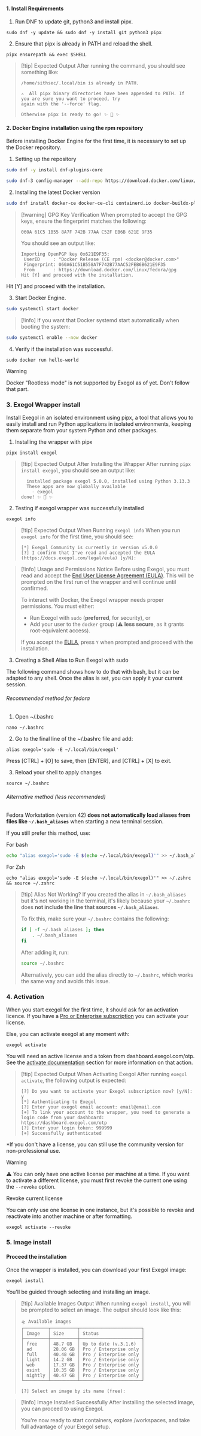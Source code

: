 
#### 1. Install Requirements

1. Run DNF to update git, python3 and install pipx. 

```shell
sudo dnf -y update && sudo dnf -y install git python3 pipx
```

2. Ensure that pipx is already in PATH and reload the shell.

```shell
pipx ensurepath && exec $SHELL
```


> [!tip] Expected Output
> After running the command, you should see something like:
>
> ```shell
> /home/sithsec/.local/bin is already in PATH.
> 
> ⚠️  All pipx binary directories have been appended to PATH. If you are sure you want to proceed, try
> again with the '--force' flag.
> 
> Otherwise pipx is ready to go! ✨ 🌟 ✨
> ```


#### 2. Docker Engine installation using the rpm repository

Before installing Docker Engine for the first time, it is necessary to set up the Docker repository. 

1. Setting up the repository

```bash
sudo dnf -y install dnf-plugins-core
```

```bash
sudo dnf-3 config-manager --add-repo https://download.docker.com/linux/fedora/docker-ce.repo
```

2. Installing the latest Docker version

```bash
sudo dnf install docker-ce docker-ce-cli containerd.io docker-buildx-plugin docker-compose-plugin
```


> [!warning] GPG Key Verification
> When prompted to accept the GPG keys, ensure the fingerprint matches the following:
>
> `060A 61C5 1B55 8A7F 742B 77AA C52F EB6B 621E 9F35`
>
> You should see an output like:
>
> ```
> Importing OpenPGP key 0x621E9F35:
>  UserID     : "Docker Release (CE rpm) <docker@docker.com>"
>  Fingerprint: 060A61C51B558A7F742B77AAC52FEB6B621E9F35
>  From       : https://download.docker.com/linux/fedora/gpg
> Hit [Y] and proceed with the installation.
> ```


Hit [Y] and proceed with the installation. 


3. Start Docker Engine. 

```bash
sudo systemctl start docker 
```

> [!info] If you want that Docker systemd start automatically when booting the system:

```bash
sudo systemctl enable --now docker
```

4. Verify if the installation was successful.

```shell
sudo docker run hello-world
```


> [!warning]
> Docker "Rootless mode" is not supported by Exegol as of yet. Don't follow that part.



### 3. Exegol Wrapper install

Install Exegol in an isolated environment using pipx, a tool that allows you to easily install and run Python applications in isolated environments, keeping them separate from your system Python and other packages.

1. Installing the wrapper with pipx
```shell
pipx install exegol
```


> [!tip] Expected Output After Installing the Wrapper
> After running `pipx install exegol`, you should see an output like:
>
> ```shell
>   installed package exegol 5.0.0, installed using Python 3.13.3
>   These apps are now globally available
>     - exegol
> done! ✨ 🌟 ✨
> ```



2. Testing if exegol wrapper was successfully installed

```shell
exegol info
```



> [!tip] Expected Output When Running `exegol info`
> When you run `exegol info` for the first time, you should see:
>
> ```shell
> [*] Exegol Community is currently in version v5.0.0
> [?] I confirm that I've read and accepted the EULA (https://docs.exegol.com/legal/eula) [y/N]:
> ```



> [!info]  Usage and Permissions Notice
> Before using Exegol, you must read and accept the [End User License Agreement (EULA)](https://docs.exegol.com/legal/eula). This will be prompted on the first run of the wrapper and will continue until confirmed.
>
> To interact with Docker, the Exegol wrapper needs proper permissions. You must either:
> - Run Exegol with `sudo` (**preferred**, for security), or
> - Add your user to the `docker` group (⚠️ **less secure**, as it grants root-equivalent access).
>
> If you accept the [EULA](https://docs.exegol.com/legal/eula), press `Y` when prompted and proceed with the installation.



3. Creating a Shell Alias to Run Exegol with sudo

The following command shows how to do that with bash, but it can be adapted to any shell. Once the alias is set, you can apply it your current session.

###### Recommended method for fedora

1. Open ~/.bashrc

```
nano ~/.bashrc
```

2. Go to the final line of the ~/.bashrc file and add:


```shell
alias exegol='sudo -E ~/.local/bin/exegol'
```


Press [CTRL] + [O] to save, then [ENTER], and [CTRL] + [X] to exit.

3. Reload your shell to apply changes

```shell
source ~/.bashrc
```



###### Alternative method (less recommended)

Fedora Workstation (version 42) **does not automatically load aliases from files like `~/.bash_aliases`** when starting a new terminal session.

If you still prefer this method, use:

For bash
```bash
echo "alias exegol='sudo -E $(echo ~/.local/bin/exegol)'" >> ~/.bash_aliases && source ~/.bash_aliases
```

For Zsh

```
echo "alias exegol='sudo -E $(echo ~/.local/bin/exegol)'" >> ~/.zshrc && source ~/.zshrc
```



> [!tip] Alias Not Working?
> If you created the alias in `~/.bash_aliases` but it's not working in the terminal, it's likely because your `~/.bashrc` does **not include the line that sources `~/.bash_aliases`**.
>
> To fix this, make sure your `~/.bashrc` contains the following:
>
> ```bash
> if [ -f ~/.bash_aliases ]; then
>     . ~/.bash_aliases
> fi
> ```
>
> After adding it, run:
>
> ```bash
> source ~/.bashrc
> ```
>
> Alternatively, you can add the alias directly to `~/.bashrc`, which works the same way and avoids this issue.



### 4. Activation 

When you start exegol for the first time, it should ask for an activation licence. If you have a [Pro or Enterprise subscription](https://exegol.com/pricing) you can activate your license.

Else, you can activate exegol at any moment with:

```shell
exegol activate
```

You will need an active license and a token from dashboard.exegol.com/otp. See the [activate documentation](https://docs.exegol.com/wrapper/cli/activate) section for more information on that action.



> [!tip] Expected Output When Activating Exegol
> After running `exegol activate`, the following output is expected:
>
> ```shell
> [?] Do you want to activate your Exegol subscription now? [y/N]: y
> [*] Authenticating to Exegol                                                                                                  
> [?] Enter your exegol email account: email@email.com
> [+] To link your account to the wrapper, you need to generate a login code from your dashboard:                               
> https://dashboard.exegol.com/otp                                                                                              
> [?] Enter your login token: 999999
> [+] Successfully authenticated                         
> ```


*If you don't have a license, you can still use the community version for non-professional use.


> [!warning]
> ⚠️ You can only have one active license per machine at a time.
> If you want to activate a different license, you must first revoke the current one using the `--revoke` option.


Revoke current license 

You can only use one license in one instance, but it's possible to revoke and reactivate into another machine or after formatting.

```shell
exegol activate --revoke
```

### 5. Image install

#### Proceed the installation

Once the wrapper is installed, you can download your first Exegol image:

```shell
exegol install
```

You'll be guided through selecting and installing an image.

> [!tip] Available Images Output
> When running `exegol install`, you will be prompted to select an image. The output should look like this:
>
> ```shell
> 🛸 Available images                           
> ┌─────────┬──────────┬───────────────────────┐
> │ Image   │ Size     │ Status                │
> ├─────────┼──────────┼───────────────────────┤
> │ free    │ 48.7 GB  │ Up to date (v.3.1.6)  │
> │ ad      │ 28.06 GB │ Pro / Enterprise only │
> │ full    │ 40.48 GB │ Pro / Enterprise only │
> │ light   │ 14.2 GB  │ Pro / Enterprise only │
> │ web     │ 17.37 GB │ Pro / Enterprise only │
> │ osint   │ 10.35 GB │ Pro / Enterprise only │
> │ nightly │ 40.47 GB │ Pro / Enterprise only │
> └─────────┴──────────┴───────────────────────┘
> 
> [?] Select an image by its name (free): 
> ```

> [!info] Image Installed Successfully
> After installing the selected image, you can proceed to using Exegol.
>
> You're now ready to start containers, explore /workspaces, and take full advantage of your Exegol setup.
